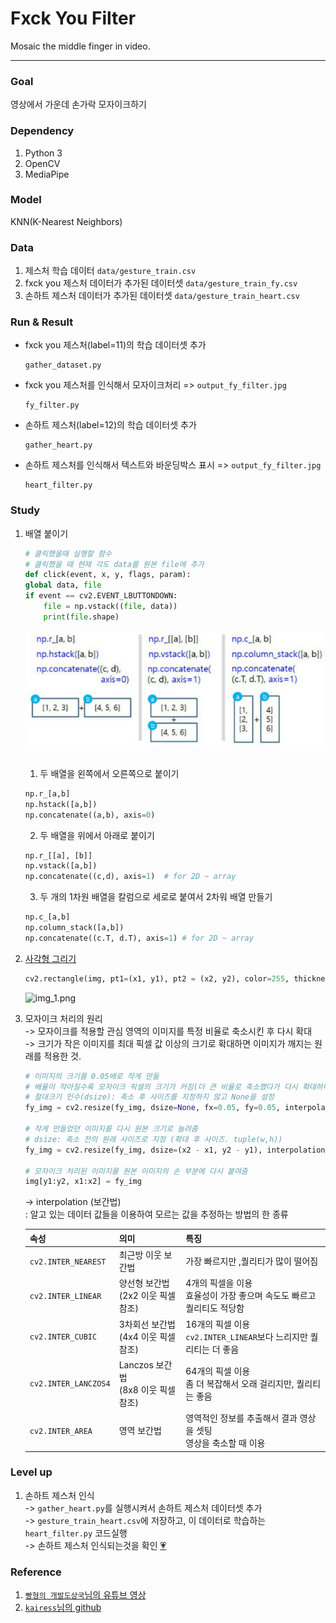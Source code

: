 # Fxck You Filter
Mosaic the middle finger in video.

---
### Goal
영상에서 가운데 손가락 모자이크하기

### Dependency
1. Python 3
2. OpenCV
3. MediaPipe

### Model
KNN(K-Nearest Neighbors)

### Data
1. 제스처 학습 데이터 `data/gesture_train.csv`
2. fxck you 제스처 데이터가 추가된 데이터셋 `data/gesture_train_fy.csv`
3. 손하트 제스처 데이터가 추가된 데이터셋 `data/gesture_train_heart.csv`

### Run & Result
- fxck you 제스처(label=11)의 학습 데이터셋 추가
    ```
    gather_dataset.py
    ```
- fxck you 제스처를 인식해서 모자이크처리 => `output_fy_filter.jpg`
    ```
    fy_filter.py
    ```
- 손하트 제스처(label=12)의 학습 데이터셋 추가
    ```
    gather_heart.py
    ```
- 손하트 제스처를 인식해서 텍스트와 바운딩박스 표시 => `output_fy_filter.jpg`
    ```
    heart_filter.py
    ```

### Study
1. 배열 붙이기
    ```python
    # 클릭했을때 실행할 함수
    # 클릭했을 때 현재 각도 data를 원본 file에 추가
    def click(event, x, y, flags, param):
    global data, file
    if event == cv2.EVENT_LBUTTONDOWN:
        file = np.vstack((file, data))
        print(file.shape)
    ```
    ![img.png](data/img.png)<br><br>
   1. 두 배열을 왼쪽에서 오른쪽으로 붙이기
   ```python
   np.r_[a,b]
   np.hstack([a,b])
   np.concatenate((a,b), axis=0)
   ```
   2. 두 배열을 위에서 아래로 붙이기
   ```python
   np.r_[[a], [b]]
   np.vstack([a,b])
   np.concatenate((c,d), axis=1)  # for 2D ~ array
    ```
   3. 두 개의 1차원 배열을 칼럼으로 세로로 붙여서 2차워 배열 만들기
   ```python
   np.c_[a,b]
   np.column_stack([a,b])
   np.concatenate((c.T, d.T), axis=1) # for 2D ~ array
    ```
3. [사각형 그리기](https://m.blog.naver.com/PostView.naver?isHttpsRedirect=true&blogId=pk3152&logNo=221442217481)  
    ```python
    cv2.rectangle(img, pt1=(x1, y1), pt2 = (x2, y2), color=255, thickness=2)
    ```
    ![img_1.png](data/img_1.png)


3. 모자이크 처리의 원리  
    -> 모자이크를 적용할 관심 영역의 이미지를 특정 비율로 축소시킨 후 다시 확대  
    -> 크기가 작은 이미지를 최대 픽셀 값 이상의 크기로 확대하면 이미지가 깨지는 원래를 적용한 것.
    ```python
   # 이미지의 크기를 0.05배로 작게 만듦
   # 배율이 작아질수록 모자이크 픽셀의 크기가 커짐(더 큰 비율로 축소했다가 다시 확대하니 픽셀이 많이 깨짐)
   # 절대크기 인수(dsize): 축소 후 사이즈를 지정하지 않고 None을 설정
    fy_img = cv2.resize(fy_img, dsize=None, fx=0.05, fy=0.05, interpolation=cv2.INTER_NEAREST)
    
   # 작게 만들었던 이미지를 다시 원본 크기로 늘려줌
   # dsize: 축소 전의 원래 사이즈로 지정 (확대 후 사이즈. tuple(w,h))   
    fy_img = cv2.resize(fy_img, dsize=(x2 - x1, y2 - y1), interpolation=cv2.INTER_NEAREST)

    # 모자이크 처리된 이미지를 원본 이미지의 손 부분에 다시 붙여줌
    img[y1:y2, x1:x2] = fy_img
    ```
   -> interpolation (보간법)  
        : 알고 있는 데이터 값들을 이용하여 모르는 값을 추정하는 방법의 한 종류  

    |속성|의미|특징|
    |:---|:---|:---|
    |`cv2.INTER_NEAREST`|최근방 이웃 보간법|가장 빠르지만 ,퀄리티가 많이 떨어짐|
    |`cv2.INTER_LINEAR`|양선형 보간법<br>(2x2 이웃 픽셀 참조)|4개의 픽셀을 이용<br>효율성이 가장 좋으며 속도도 빠르고 퀄리티도 적당함|
    |`cv2.INTER_CUBIC`|3차회선 보간법<br>(4x4 이웃 픽셀 참조)|16개의 픽셀 이용<br>`cv2.INTER_LINEAR`보다 느리지만 퀄리티는 더 좋음   |
    |`cv2.INTER_LANCZOS4`|Lanczos 보간법<br>(8x8 이웃 픽셀 참조)|64개의 픽셀 이용<br>좀 더 복잡해서 오래 걸리지만, 퀄리티는 좋음|
    |`cv2.INTER_AREA`|영역 보간법|영역적인 정보를 추출해서 결과 영상을 셋팅<br>영상을 축소할 때 이용|

### Level up
1. 손하트 제스처 인식  
   -> `gather_heart.py`를 실행시켜서 손하트 제스처 데이터셋 추가  
   -> `gesture_train_heart.csv`에 저장하고, 이 데이터로 학습하는 `heart_filter.py` 코드실행  
   -> 손하트 제스처 인식되는것을 확인 [💗](https://github.com/koalalovepabro/KaggleStudy/blob/master/TP_03_Fxck%20You%20Filter/output/output_heart_filter.jpg)

### Reference
1. [`빵형의 개발도상국`님의 유튜브 영상](https://www.youtube.com/watch?v=tQeuPrX821w&list=PL-xmlFOn6TUJ9KjFo0VsM3BI9yrCxTnAz)
2. [`kairess`님의 github](https://github.com/kairess/Rock-Paper-Scissors-Machine)
